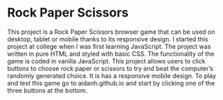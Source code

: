 # Rock Paper Scissors
This project is a Rock Paper Scissors browser game that can be used on desktop, tablet or mobile thanks to its responsive design. I started this project at college when I was first learning JavaScript. The project was written in pure HTML and styled with basic CSS. The functionality of the game is coded in vanilla JavaScript. This project allows users to click buttons to choose rock paper or scissors to try and beat the computer’s randomly generated choice. It is has a responsive mobile design. To play and test this game go to aidanh.github.io and start by clicking one of the three buttons at the bottom.
